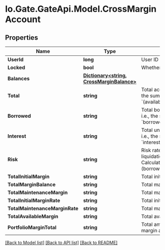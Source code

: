 
# Io.Gate.GateApi.Model.CrossMarginAccount

## Properties

Name | Type | Description | Notes
------------ | ------------- | ------------- | -------------
**UserId** | **long** | User ID | [optional] 
**Locked** | **bool** | Whether account is locked | [optional] 
**Balances** | [**Dictionary&lt;string, CrossMarginBalance&gt;**](CrossMarginBalance.md) |  | [optional] 
**Total** | **string** | Total account value in USDT, i.e., the sum of all currencies&#39; &#x60;(available+freeze)*price*discount&#x60; | [optional] 
**Borrowed** | **string** | Total borrowed value in USDT, i.e., the sum of all currencies&#39; &#x60;borrowed*price*discount&#x60; | [optional] 
**Interest** | **string** | Total unpaid interests in USDT, i.e., the sum of all currencies&#39; &#x60;interest*price*discount&#x60; | [optional] 
**Risk** | **string** | Risk rate. When it belows 110%, liquidation will be triggered. Calculation formula: &#x60;total / (borrowed+interest)&#x60; | [optional] 
**TotalInitialMargin** | **string** | Total initial margin | [optional] 
**TotalMarginBalance** | **string** | Total margin balance | [optional] 
**TotalMaintenanceMargin** | **string** | Total maintenance margin | [optional] 
**TotalInitialMarginRate** | **string** | Total initial margin rate | [optional] 
**TotalMaintenanceMarginRate** | **string** | Total maintenance margin rate | [optional] 
**TotalAvailableMargin** | **string** | Total available margin | [optional] 
**PortfolioMarginTotal** | **string** | Total amount of the portfolio margin account | [optional] 

[[Back to Model list]](../README.md#documentation-for-models)
[[Back to API list]](../README.md#documentation-for-api-endpoints)
[[Back to README]](../README.md)
